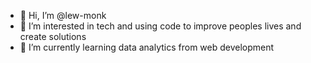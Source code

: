 - 👋 Hi, I’m @lew-monk
- 👀 I’m interested in tech and using code to improve peoples lives and create solutions
- 🌱 I’m currently learning data analytics from web development


<!---
lew-monk/lew-monk is a ✨ special ✨ repository because its `README.md` (this file) appears on your GitHub profile.
You can click the Preview link to take a look at your changes.
--->
